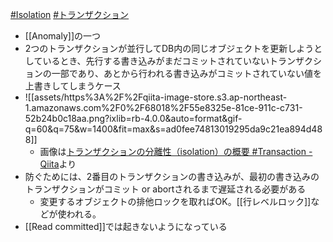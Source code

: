 [#Isolation](Isolation.md) [#トランザクション](トランザクション)
- [[Anomaly]]の一つ
- 2つのトランザクションが並行してDB内の同じオブジェクトを更新しようとしているとき、先行する書き込みがまだコミットされていないトランザクションの一部であり、あとから行われる書き込みがコミットされていない値を上書きしてしまうケース
- ![[assets/https%3A%2F%2Fqiita-image-store.s3.ap-northeast-1.amazonaws.com%2F0%2F68018%2F55e8325e-81ce-911c-c731-52b24b0c18aa.png?ixlib=rb-4.0.0&auto=format&gif-q=60&q=75&w=1400&fit=max&s=ad0fee74813019295da9c21ea894d488]]
	- 画像は[トランザクションの分離性（isolation）の概要 #Transaction - Qiita](https://qiita.com/immrshc/items/efc8cb31226da297c9b4#ダーティライト)より
- 防ぐためには、2番目のトランザクションの書き込みが、最初の書き込みのトランザクションがコミット or abortされるまで遅延される必要がある
	- 変更するオブジェクトの排他ロックを取ればOK。[[行レベルロック]]などが使われる。
- [[Read committed]]では起きないようになっている
